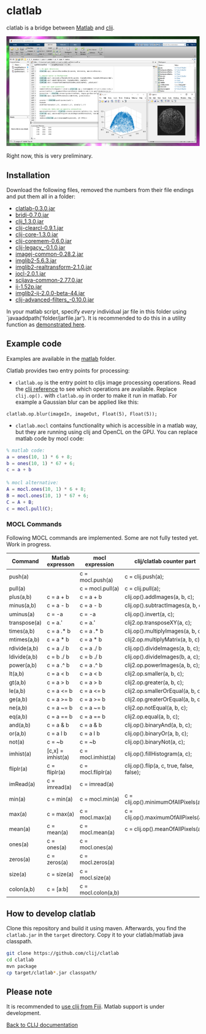# clatlab
 
clatlab is a bridge between [Matlab](https://de.mathworks.com/products/matlab.html) and [clij](https://clij.github.io/).

![Image](images/clablab-screenshot.png)

Right now, this is very preliminary.

## Installation
Download the following files, removed the numbers from their file endings and put them all in a folder:
* [clatlab-0.3.0.jar](https://github.com/clij/clatlab/releases/download/0.3.0/clatlab-0.3.0.jar)
* [bridj-0.7.0.jar](https://sites.imagej.net/clij/jars/bridj-0.7.0.jar-20181201213334)
* [clij_1.3.0.jar](https://github.com/clij/clij/releases/download/1.3.0/clij_-1.3.0.jar)
* [clij-clearcl-0.9.1.jar](https://github.com/clij/clij/releases/download/1.3.0/clij-clearcl-0.9.1.jar)
* [clij-core-1.3.0.jar](https://github.com/clij/clij/releases/download/1.3.0/clij-core-1.3.0.jar)
* [clij-coremem-0.6.0.jar](https://github.com/clij/clij/releases/download/1.3.0/clij-coremem-0.6.0.jar)
* [clij-legacy_-0.1.0.jar](https://github.com/clij/clij-legacy/releases/download/0.1.0/clij-legacy_-0.1.0.jar)
* [imagej-common-0.28.2.jar](https://sites.imagej.net/Java-8/jars/imagej-common-0.28.2.jar-20190516211613)
* [imglib2-5.6.3.jar](https://sites.imagej.net/Java-8/jars/imglib2-5.6.3.jar-20181204141527)
* [imglib2-realtransform-2.1.0.jar](https://sites.imagej.net/Java-8/jars/imglib2-realtransform-2.1.0.jar-20181204141527)
* [jocl-2.0.1.jar](https://sites.imagej.net/clij/jars/jocl-2.0.1.jar-20181201212910)
* [scijava-common-2.77.0.jar](https://sites.imagej.net/Java-8/jars/scijava-common-2.76.1.jar-20181204141527)
* [ij-1.52p.jar](https://sites.imagej.net/Java-8/jars/ij-1.52p.jar-20190701230425)
* [imglib2-ij-2.0.0-beta-44.jar](https://sites.imagej.net/Java-8/jars/imglib2-ij-2.0.0-beta-44.jar-20181204141527)
* [clij-advanced-filters_-0.10.0.jar](https://github.com/clij/clij-advanced-filters/releases/download/0.10.0/clij-advanced-filters_-0.10.0.jar)

In your matlab script, specify _every_ individual jar file in this folder using `javaaddpath('folder/jarfile.jar'). 
It is recommended to do this in a utility function as [demonstrated here](https://github.com/clij/clatlab/blob/master/src/main/matlab/init_clatlab.m).

## Example code
Examples are available in the [matlab](https://github.com/clij/clatlab/blob/master/src/main/matlab/) folder. 
 
Clatlab provides two entry points for processing:
* `clatlab.op` is the entry point to clijs image processing operations. Read the [clij reference](https://clij.github.io/clij-docs/referenceJython) to see which operations are available. Replace `clij.op().` with `clatlab.op` in order to make it run in matlab. For example a Gaussian blur can be applied like this:

```
clatlab.op.blur(imageIn, imageOut, Float(5), Float(5));
```

* `clatlab.mocl` contains functionality which is accessible in a matlab way, but they are running using clij and OpenCL on the GPU. You can replace matlab code by mocl code:

```matlab
% matlab code:
a = ones(10, 1) * 6 + 8;
b = ones(10, 1) * 67 + 6;
c = a + b

% mocl alternative:
A = mocl.ones(10, 1) * 6 + 8;
B = mocl.ones(10, 1) * 67 + 6;
C = A + B;
c = mocl.pull(C);
```


### MOCL Commands
Following MOCL commands are implemented. Some are not fully tested yet. Work in progress.

| Command         | Matlab expresson     | mocl expression      | clij/clatlab counter part                       |
| --------------- | -------------------- | -------------------- | ----------------------------------------------- |
| push(a)         |                      | c = mocl.push(a)     | c = clij.push(a);                               |
| pull(a)         |                      | c = mocl.pull(a)     | c = clij.pull(a);                               |
| plus(a,b)       | c = a + b            | c = a + b            | clij.op().addImages(a, b, c);                   |
| minus(a,b)      | c = a - b            | c = a - b            | clij.op().subtractImages(a, b, c);              |
| uminus(a)       | c = -a               | c = -a               | clij.op().invert(a, c);                         |
| transpose(a)    | c = a.'              | c = a.'              | clij2.op.transposeXY(a, c);                     |
| times(a,b)      | c = a .* b           | c = a .* b           | clij.op().multiplyImages(a, b, c);              |
| mtimes(a,b)     | c = a * b            | c = a * b            | clij2.op.multiplyMatrix(a, b, c);               |
| rdivide(a,b)    | c = a ./ b           | c = a ./ b           | clij.op().divideImages(a, b, c);                |
| ldivide(a,b)    | c = b ./ b           | c = b ./ b           | clij.op().divideImages(b, a, c);                |
| power(a,b)      | c = a .^ b           | c = a .^ b           | clij2.op.powerImages(a, b, c);                  |
| lt(a,b)         | c = a < b            | c = a < b            | clij2.op.smaller(a, b, c);                      |
| gt(a,b)         | c = a > b            | c = a > b            | clij2.op.greater(a, b, c);                      |
| le(a,b)         | c = a <= b           | c = a <= b           | clij2.op.smallerOrEqual(a, b, c);               |
| ge(a,b)         | c = a >= b           | c = a >= b           | clij2.op.greaterOrEqual(a, b, c);               |
| ne(a,b)         | c = a ~= b           | c = a ~= b           | clij2.op.notEqual(a, b, c);                     |
| eq(a,b)         | c = a == b           | c = a == b           | clij2.op.equal(a, b, c);                        |
| and(a,b)        | c = a & b            | c = a & b            | clij.op().binaryAnd(a, b, c);                   |
| or(a,b)         | c = a &#x49; b            | c = a &#x49; b            | clij.op().binaryOr(a, b, c);                    |
| not(a)          | c = ~b               | c = ~b               | clij.op().binaryNot(a, c);                      |
| imhist(a)       | [c,x] = imhist(a)    | c = mocl.imhist(a)   | clij.op().fillHistogram(a, c);                  |
| fliplr(a)       | c = fliplr(a)        | c = mocl.fliplr(a)   | clij.op().flip(a, c, true, false, false);       |
| imRead(a)       | c = imread(a)        | c = imread(a)        |                                                 |
| min(a)          | c = min(a)           | c = mocl.min(a)      | c = clij.op().minimumOfAllPixels(a);            |
| max(a)          | c = max(a)           | c = mocl.max(a)      | c = clij.op().maximumOfAllPixels(a);            |
| mean(a)         | c = mean(a)          | c = mocl.mean(a)     | c = clij.op().meanOfAllPixels(a);               |
| ones(a)         | c = ones(a)          | c = mocl.ones(a)     |                                                 |
| zeros(a)        | c = zeros(a)         | c = mocl.zeros(a)    |                                                 |
| size(a)         | c = size(a)          | c = mocl.size(a)     |                                                 |
| colon(a,b)      | c = [a:b]            | c = mocl.colon(a,b)  |                                                 |

## How to develop clatlab
Clone this repository and build it using maven. Afterwards, you find the `clatlab.jar` in the `target` directory. 
Copy it to your clatlab/matlab java classpath.

```bash
git clone https://github.com/clij/clatlab
cd clatlab
mvn package
cp target/clatlab*.jar classpath/
```


## Please note
It is recommended to [use clij from Fiji](https://clij.github.io/clij-docs/installationInFiji). 
Matlab support is under development.

[Back to CLIJ documentation](https://clij.github.io/)
